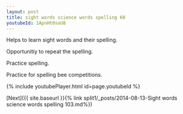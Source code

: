 ```yaml
---
layout: post
title: sight words science words spelling 60
youtubeId: 1ApnHt0soU8
---
```

 
 
Helps to learn sight words and their spelling.

Opportunitiy to repeat the spelling. 

Practice spelling. 
 
Practice for spelling bee competitions. 
 
{% include youtubePlayer.html id=page.youtubeId %}
 
 

[Next]({{ site.baseurl }}{% link  split1/_posts/2014-08-13-Sight words science words spelling 103.md%})
 
